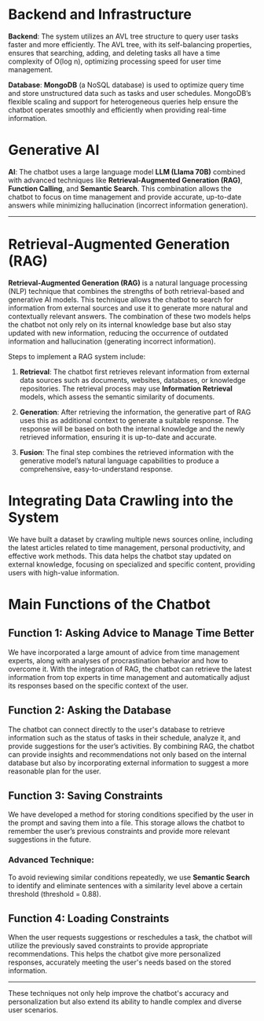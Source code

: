 # Backend and Infrastructure

**Backend**: The system utilizes an AVL tree structure to query user tasks faster and more efficiently. The AVL tree, with its self-balancing properties, ensures that searching, adding, and deleting tasks all have a time complexity of O(log n), optimizing processing speed for user time management.

**Database**: **MongoDB** (a NoSQL database) is used to optimize query time and store unstructured data such as tasks and user schedules. MongoDB’s flexible scaling and support for heterogeneous queries help ensure the chatbot operates smoothly and efficiently when providing real-time information.

# Generative AI

**AI**: The chatbot uses a large language model **LLM (Llama 70B)** combined with advanced techniques like **Retrieval-Augmented Generation (RAG)**, **Function Calling**, and **Semantic Search**. This combination allows the chatbot to focus on time management and provide accurate, up-to-date answers while minimizing hallucination (incorrect information generation).

---

# Retrieval-Augmented Generation (RAG)

**Retrieval-Augmented Generation (RAG)** is a natural language processing (NLP) technique that combines the strengths of both retrieval-based and generative AI models. This technique allows the chatbot to search for information from external sources and use it to generate more natural and contextually relevant answers. The combination of these two models helps the chatbot not only rely on its internal knowledge base but also stay updated with new information, reducing the occurrence of outdated information and hallucination (generating incorrect information).

Steps to implement a RAG system include:

1. **Retrieval**: The chatbot first retrieves relevant information from external data sources such as documents, websites, databases, or knowledge repositories. The retrieval process may use **Information Retrieval** models, which assess the semantic similarity of documents.

2. **Generation**: After retrieving the information, the generative part of RAG uses this as additional context to generate a suitable response. The response will be based on both the internal knowledge and the newly retrieved information, ensuring it is up-to-date and accurate.

3. **Fusion**: The final step combines the retrieved information with the generative model’s natural language capabilities to produce a comprehensive, easy-to-understand response.

# Integrating Data Crawling into the System

We have built a dataset by crawling multiple news sources online, including the latest articles related to time management, personal productivity, and effective work methods. This data helps the chatbot stay updated on external knowledge, focusing on specialized and specific content, providing users with high-value information.

# Main Functions of the Chatbot

## Function 1: Asking Advice to Manage Time Better

We have incorporated a large amount of advice from time management experts, along with analyses of procrastination behavior and how to overcome it. With the integration of RAG, the chatbot can retrieve the latest information from top experts in time management and automatically adjust its responses based on the specific context of the user.

## Function 2: Asking the Database

The chatbot can connect directly to the user's database to retrieve information such as the status of tasks in their schedule, analyze it, and provide suggestions for the user’s activities. By combining RAG, the chatbot can provide insights and recommendations not only based on the internal database but also by incorporating external information to suggest a more reasonable plan for the user.

## Function 3: Saving Constraints

We have developed a method for storing conditions specified by the user in the prompt and saving them into a file. This storage allows the chatbot to remember the user’s previous constraints and provide more relevant suggestions in the future.

### Advanced Technique:

To avoid reviewing similar conditions repeatedly, we use **Semantic Search** to identify and eliminate sentences with a similarity level above a certain threshold (threshold = 0.88).

## Function 4: Loading Constraints

When the user requests suggestions or reschedules a task, the chatbot will utilize the previously saved constraints to provide appropriate recommendations. This helps the chatbot give more personalized responses, accurately meeting the user's needs based on the stored information.

---

These techniques not only help improve the chatbot's accuracy and personalization but also extend its ability to handle complex and diverse user scenarios.
